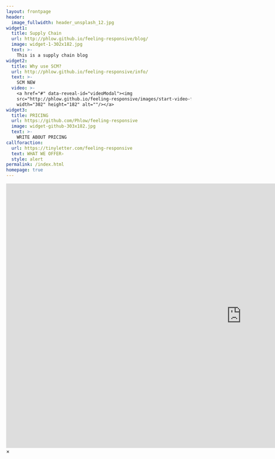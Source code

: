 ```yaml
---
layout: frontpage
header:
  image_fullwidth: header_unsplash_12.jpg
widget1:
  title: Supply Chain
  url: http://phlow.github.io/feeling-responsive/blog/
  image: widget-1-302x182.jpg
  text: >-
    This is a supply chain blog
widget2:
  title: Why use SCM?
  url: http://phlow.github.io/feeling-responsive/info/
  text: >-
    SCM NEW
  video: >-
    <a href="#" data-reveal-id="videoModal"><img
    src="http://phlow.github.io/feeling-responsive/images/start-video-feeling-responsive-302x182.jpg"
    width="302" height="182" alt=""/></a>
widget3:
  title: PRICING
  url: https://github.com/Phlow/feeling-responsive
  image: widget-github-303x182.jpg
  text: >-
    WRITE ABOUT PRICING
callforaction:
  url: https://tinyletter.com/feeling-responsive
  text: WHAT WE OFFER›
  style: alert
permalink: /index.html
homepage: true
---
```

<div id="videoModal" class="reveal-modal large" data-reveal="">
  <div class="flex-video widescreen vimeo" style="display: block;">
    <iframe width="1280" height="720" src="https://www.youtube.com/embed/3b5zCFSmVvU" frameborder="0" allowfullscreen=""></iframe>
  </div>
  <a class="close-reveal-modal">&#215;</a>
</div>